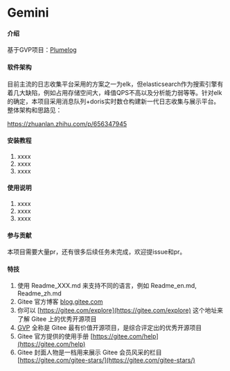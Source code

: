 # Gemini

#### 介绍
基于GVP项目：[Plumelog](https://gitee.com/plumeorg/plumelog)

#### 软件架构

目前主流的日志收集平台采用的方案之一为elk，但elasticsearch作为搜索引擎有着几大缺陷，例如占用存储空间大，峰值QPS不高以及分析能力弱等等。针对elk的确定，本项目采用消息队列+doris实时数仓构建新一代日志收集与展示平台。整体架构和思路见：

https://zhuanlan.zhihu.com/p/656347945

#### 安装教程

1.  xxxx
2.  xxxx
3.  xxxx

#### 使用说明

1.  xxxx
2.  xxxx
3.  xxxx

#### 参与贡献

本项目需要大量pr，还有很多后续任务未完成，欢迎提issue和pr。


#### 特技

1.  使用 Readme\_XXX.md 来支持不同的语言，例如 Readme\_en.md, Readme\_zh.md
2.  Gitee 官方博客 [blog.gitee.com](https://blog.gitee.com)
3.  你可以 [https://gitee.com/explore](https://gitee.com/explore) 这个地址来了解 Gitee 上的优秀开源项目
4.  [GVP](https://gitee.com/gvp) 全称是 Gitee 最有价值开源项目，是综合评定出的优秀开源项目
5.  Gitee 官方提供的使用手册 [https://gitee.com/help](https://gitee.com/help)
6.  Gitee 封面人物是一档用来展示 Gitee 会员风采的栏目 [https://gitee.com/gitee-stars/](https://gitee.com/gitee-stars/)
